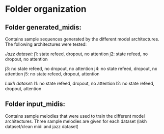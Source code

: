 # Folder organization

## Folder generated_midis:

Contains sample sequences generated by the different model architectures.
The following architectures were tested:

*Jazz dataset:*
j1: state refeed, dropout, no attention
j2: state refeed, no dropout, no attention

j3: no state refeed, no dropout, no attention
j4: no state refeed, dropout, no attention
j5: no state refeed, dropout, attention

*Lakh dataset:*
l1: no state refeed, dropout, no attention
l2: no state refeed, dropout, attention


## Folder input_midis:

Contains sample melodies that were used to train the different model architectures.
Three sample melodies are given for each dataset (lakh dataset/clean midi and jazz dataset)
